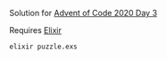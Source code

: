 Solution for [Advent of Code 2020 Day 3](https://adventofcode.com/2020/day/3)

Requires [Elixir](https://elixir-lang.org/install.html)

```
elixir puzzle.exs
```